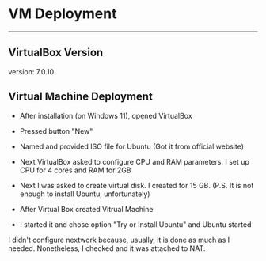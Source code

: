 # VM Deployment

---

## VirtualBox Version

version: 7.0.10

## Virtual Machine Deployment

- After installation (on Windows 11), opened VirtualBox

- Pressed button "New"

- Named and provided
 ISO file for Ubuntu (Got it from official website)

- Next VirtualBox asked to configure CPU and RAM parameters.
 I set up CPU for 4 cores and RAM for 2GB

- Next I was asked to create virtual disk. I created for 15 GB.
 (P.S. It is not enough to install Ubuntu, unfortunately)

- After Virtual Box created Vitrual Machine

- I started it and chose option
 "Try or Install Ubuntu" and Ubuntu started

I didn't configure nextwork because,
usually, it is done as much as I needed.
Nonetheless, I checked and it was attached to NAT.